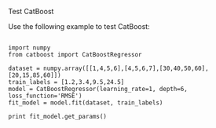 Test CatBoost

Use the following example to test CatBoost:

```

import numpy 
from catboost import CatBoostRegressor

dataset = numpy.array([[1,4,5,6],[4,5,6,7],[30,40,50,60],[20,15,85,60]])
train_labels = [1.2,3.4,9.5,24.5]
model = CatBoostRegressor(learning_rate=1, depth=6, loss_function='RMSE')
fit_model = model.fit(dataset, train_labels)

print fit_model.get_params()

```
